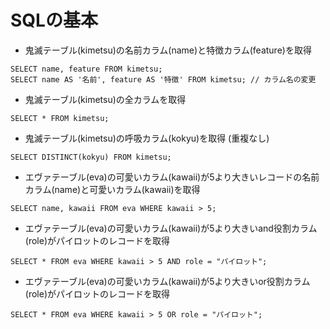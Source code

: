 # SQLの基本

- 鬼滅テーブル(kimetsu)の名前カラム(name)と特徴カラム(feature)を取得

```
SELECT name, feature FROM kimetsu;
SELECT name AS '名前', feature AS '特徴' FROM kimetsu; // カラム名の変更
```

- 鬼滅テーブル(kimetsu)の全カラムを取得

```
SELECT * FROM kimetsu;
```

- 鬼滅テーブル(kimetsu)の呼吸カラム(kokyu)を取得 (重複なし)

```
SELECT DISTINCT(kokyu) FROM kimetsu;
```

- エヴァテーブル(eva)の可愛いカラム(kawaii)が5より大きいレコードの名前カラム(name)と可愛いカラム(kawaii)を取得

```
SELECT name, kawaii FROM eva WHERE kawaii > 5;
```

- エヴァテーブル(eva)の可愛いカラム(kawaii)が5より大きいand役割カラム(role)がパイロットのレコードを取得

```
SELECT * FROM eva WHERE kawaii > 5 AND role = "パイロット";
```

- エヴァテーブル(eva)の可愛いカラム(kawaii)が5より大きいor役割カラム(role)がパイロットのレコードを取得

```
SELECT * FROM eva WHERE kawaii > 5 OR role = "パイロット";
```
